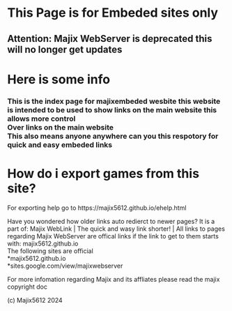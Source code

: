 <h1>This Page is for Embeded sites only</h1>
<h2>Attention: Majix WebServer is deprecated this will no longer get updates</h2>

<h1> Here is some info</h1>
<h3> This is the index page for majixembeded wesbite this website<br>is intended to be used to show links on the main website this allows more control<br>Over links on the main website<br>This also means anyone anywhere can you this respotory for quick and easy embeded links</h3>


<h1> How do i export games from this site?</h1>
<p>For exporting help go to https://majix5612.github.io/ehelp.html</p>
<p>Have you wondered how older links auto redierct to newer pages? It is a part of:
Majix WebLink | The quick and wasy link shorter! | All links to pages regarding Majix WebServer are offical links if the link to get to them starts with: majix5612.github.io<br>The following sites are official<br>*majix5612.github.io<br>*sites.google.com/view/majixwebserver</p>
<p>For more infomation regarding Majix and its affliates please read the majix copyright doc</p>

(c) Majix5612 2024
